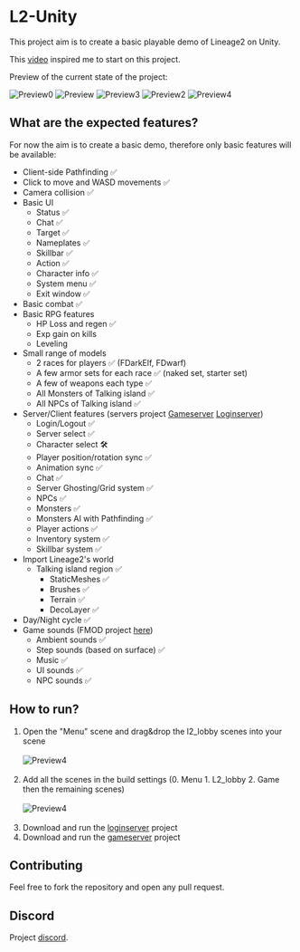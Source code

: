 # L2-Unity

<p>This project aim is to create a basic playable demo of Lineage2 on Unity.</p>

This [video](https://www.youtube.com/watch?v=IEHY37bJ7nk) inspired me to start on this project.

<p>Preview of the current state of the project:</p>

<img src="https://i.imgur.com/HSXQLDF.png" alt="Preview0" style="max-width: 75%; height: auto;">
<img src="https://i.imgur.com/Dwrg15Y.png" alt="Preview" style="max-width: 75%; height: auto;">
<img src="https://i.imgur.com/OnWL7RX.png" alt="Preview3" style="max-width: 75%; height: auto;">
<img src="https://i.imgur.com/OqnzT1H.png" alt="Preview2" style="max-width: 75%; height: auto;">
<img src="https://i.imgur.com/hemt26R.png" alt="Preview4" style="max-width: 75%; height: auto;">

## What are the expected features?

For now the aim is to create a basic demo, therefore only basic features will be available:
- Client-side Pathfinding ✅
- Click to move and WASD movements ✅
- Camera collision ✅
- Basic UI
    - Status ✅
    - Chat ✅
    - Target ✅
    - Nameplates ✅
    - Skillbar ✅
	- Action ✅
	- Character info ✅
	- System menu ✅
	- Exit window ✅
- Basic combat ✅
- Basic RPG features 
    - HP Loss and regen ✅
    - Exp gain on kills
    - Leveling
- Small range of models
    - 2 races for players ✅ (FDarkElf, FDwarf)
	- A few armor sets for each race ✅ (naked set, starter set)
	- A few of weapons each type ✅
    - All Monsters of Talking island ✅
    - All NPCs of Talking island ✅
- Server/Client features (servers project [Gameserver](https://github.com/shnok/unity-mmo-gameserver) [Loginserver](https://github.com/shnok/unity-mmo-loginserver))
	- Login/Logout ✅
	- Server select ✅
	- Character select 🛠
    - Player position/rotation sync ✅
    - Animation sync ✅
    - Chat ✅
    - Server Ghosting/Grid system ✅
    - NPCs ✅
    - Monsters ✅
    - Monsters AI with Pathfinding ✅
    - Player actions ✅
    - Inventory system ✅
    - Skillbar system ✅
- Import Lineage2's world
    - Talking island region ✅
        - StaticMeshes ✅
        - Brushes ✅
        - Terrain ✅
        - DecoLayer ✅
- Day/Night cycle ✅
- Game sounds (FMOD project [here](https://github.com/shnok/l2-unity/tree/main/l2-unity-fmod))
    - Ambient sounds ✅
    - Step sounds (based on surface) ✅
	- Music ✅
    - UI sounds ✅
    - NPC sounds ✅

## How to run?

<ol> 
<li>Open the "Menu" scene and drag&drop the l2_lobby scenes into your scene<br><br>
<img src="https://i.imgur.com/aEBM3eJ.png" alt="Preview4" style="max-width: 50%; height: auto;"><br><br></li>
<li>Add all the scenes in the build settings (0. Menu 1. L2_lobby 2. Game then the remaining scenes)<br><br>
<img src="https://i.imgur.com/qMyP1vi.png" alt="Preview4" style="max-width: 50%; height: auto;"><br><br></li>
<li> Download and run the <a href="https://github.com/shnok/unity-mmo-loginserver">loginserver</a> project</li>
<li> Download and run the <a href="https://github.com/shnok/unity-mmo-gameserver">gameserver</a> project</li>
</ol>

## Contributing

Feel free to fork the repository and open any pull request.

## Discord

Project [discord](https://discord.gg/ra3BmraPKp).